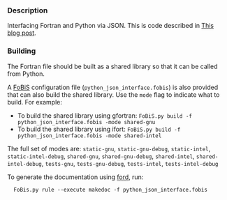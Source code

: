 ### Description

Interfacing Fortran and Python via JSON. This is code described in [This blog post](http://degenerateconic.com/fortran-json-python/).

### Building

The Fortran file should be built as a shared library so that it can be called from Python.

A [FoBiS](https://github.com/szaghi/FoBiS) configuration file (`python_json_interface.fobis`) is also provided that can also build the shared library. Use the `mode` flag to indicate what to build. For example:

  * To build the shared library using gfortran: `FoBiS.py build -f python_json_interface.fobis -mode shared-gnu`
  * To build the shared library using ifort: `FoBiS.py build -f python_json_interface.fobis -mode shared-intel`

  The full set of modes are: `static-gnu`, `static-gnu-debug`, `static-intel`, `static-intel-debug`, `shared-gnu`, `shared-gnu-debug`, `shared-intel`, `shared-intel-debug`, `tests-gnu`, `tests-gnu-debug`, `tests-intel`, `tests-intel-debug`

  To generate the documentation using [ford](https://github.com/cmacmackin/ford), run:

```
  FoBis.py rule --execute makedoc -f python_json_interface.fobis
```
